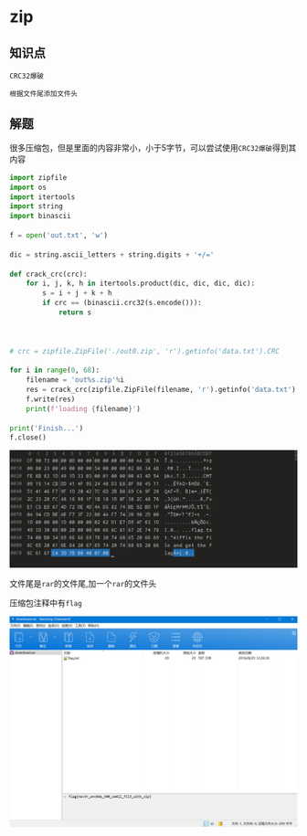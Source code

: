 # zip

## 知识点

`CRC32爆破`

`根据文件尾添加文件头`

## 解题

很多压缩包，但是里面的内容非常小，小于5字节，可以尝试使用`CRC32爆破`得到其内容

```python
import zipfile
import os
import itertools
import string
import binascii

f = open('out.txt', 'w')

dic = string.ascii_letters + string.digits + '+/='

def crack_crc(crc):
    for i, j, k, h in itertools.product(dic, dic, dic, dic):
        s = i + j + k + h
        if crc == (binascii.crc32(s.encode())):
            return s



# crc = zipfile.ZipFile('./out0.zip', 'r').getinfo('data.txt').CRC

for i in range(0, 68):
    filename = 'out%s.zip'%i
    res = crack_crc(zipfile.ZipFile(filename, 'r').getinfo('data.txt').CRC)
    f.write(res)
    print(f'loading {filename}')

print('Finish...')
f.close()
```

![image-20231126233850518](./img/52-4.png)

文件尾是`rar`的文件尾,加一个`rar`的文件头

压缩包注释中有`flag`

![image-20231126234106223](./img/52-5.png)